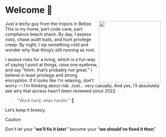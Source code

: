 # Welcome 👋

<img src="https://github.com/user-attachments/assets/1fb372d8-5a3b-445c-bfb2-2d6e3bc9f41a" width="200" align="right">

Just a techy guy from the tropics in Belize. This is my home, part code cave, part compliance beach shack. By day, I assess risks, chase audit trails, and hunt privilege creep. By night, I sip something cold and wonder why that thing’s still running as root.

I assess risks for a living, which is a fun way of saying I point at things, raise one eyebrow, and say “hmm, that’s probably not great.” I believe in least privilege and strong encryption. If it looks like I’m relaxing, don’t worry — I’m thinking about risk. Just... very casually. And yes, I’ll absolutely ask why that access hasn’t been reviewed since 2022

> “Work hard, relax harder.” 🧉

Let’s keep it breezy.

> [!CAUTION]
> Don't let your “**we’ll fix it later**” become your “**we should’ve fixed it then**”
